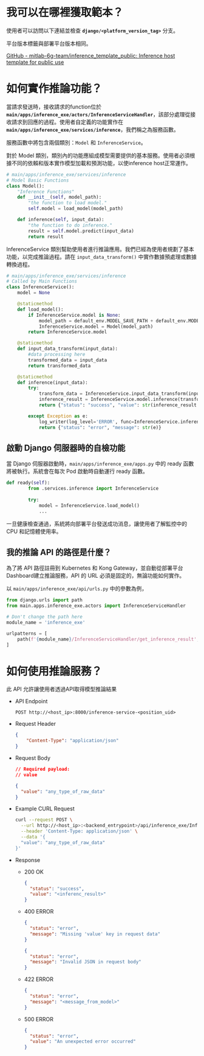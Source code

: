 # 我可以在哪裡獲取範本？

使用者可以訪問以下連結並檢查 **`django/<platform_version_tag>`** 分支。

平台版本標籤與部署平台版本相同。

[GitHub - mitlab-6g-team/inference_template_public: Inference host template for public use](https://github.com/mitlab-6g-team/inference_template_public)

# 如何實作推論功能？

當請求發送時，接收請求的function位於 **`main/apps/inference_exe/actors/InferenceServiceHandler`**，該部分處理從接收請求到回應的過程。使用者自定義的功能實作在 **`main/apps/inference_exe/services/inference`**，我們稱之為服務函數。

服務函數中將包含兩個類別：<r>`Model`</r> 和 <r>`InferenceService`</r>。

對於 Model 類別，類別內的功能應組成模型需要提供的基本服務。使用者必須根據不同的依賴和版本實作模型加載和預測功能，以使inference host正常運作。

```python
# main/apps/inference_exe/services/inference
# Model Basic Functions
class Model():
    "Inference Functions"
    def __init__(self, model_path):
        "the function to load model."
        self.model = load_model(model_path)

    def inference(self, input_data):
        "the function to do inference."
        result = self.model.predict(input_data)
        return result

```

InferenceService 類別幫助使用者進行推論應用。我們已經為使用者規劃了基本功能，以完成推論過程。請在 `input_data_transform()` 中實作數據預處理或數據轉換過程。

```python
# main/apps/inference_exe/services/inference
# Called by Main Functions
class InferenceService():
    model = None

    @staticmethod
    def load_model():
        if InferenceService.model is None:
            model_path = default_env.MODEL_SAVE_PATH + default_env.MODEL_FILE_NAME
            InferenceService.model = Model(model_path)
        return InferenceService.model

    @staticmethod
    def input_data_transform(input_data):
        #data processing here
        transformed_data = input_data
        return transformed_data

    @staticmethod
    def inference(input_data):
        try:
            transform_data = InferenceService.input_data_transform(input_data)
            inference_result = InferenceService.model.inference(transform_data)
            return {"status": "success", "value": str(inference_result.tolist())}

        except Exception as e:
            log_writer(log_level='ERROR', func=InferenceService.inference, message=str(e))
            return {"status": "error", "message": str(e)}
```

## 啟動 Django 伺服器時的自檢功能

當 Django 伺服器啟動時，`main/apps/inference_exe/apps.py` 中的 ready 函數將被執行。系統會在每次 Pod 啟動時自動運行 ready 函數。

```python
def ready(self):
        from .services.inference import InferenceService
        
        try: 
            model = InferenceService.load_model()
            ...
```

一旦健康檢查通過，系統將向部署平台發送成功消息，讓使用者了解監控中的 CPU 和記憶體使用率。

## 我的推論 API 的路徑是什麼？

為了將 API 路徑註冊到 Kubernetes 和 Kong Gateway，並自動從部署平台Dashboard建立推論服務，API 的 URL 必須是固定的，無論功能如何實作。

以 `main/apps/inference_exe/api/urls.py` 中的參數為例，

```python
from django.urls import path
from main.apps.inference_exe.actors import InferenceServiceHandler

# Don't change the path here
module_name = 'inference_exe'

urlpatterns = [
    path(f'{module_name}/InferenceServiceHandler/get_inference_result', InferenceServiceHandler.get_inference_result)
]
```

# 如何使用推論服務？

此 API 允許讓使用者透過API取得模型推論結果

- API Endpoint
    
    ```
    POST http://<host_ip>:8000/inference-service-<position_uid>
    ```
    
- Request Header
    
    ```json
    {
    	"Content-Type": "application/json"
    }
    ```
    
- Request Body
    
    ```json
    // Required payload: 
    // value
    
    {
      "value": "any_type_of_raw_data"
    }
    ```
    
- Example CURL Request
    
    ```bash
    curl --request POST \
      --url http://<host_ip>:<backend_entrypoint>/api/inference_exe/InferenceServiceHandler/get_inference_result \
      --header 'Content-Type: application/json' \
      --data '{
      "value": "any_type_of_raw_data"
    }'
    ```
    
- Response

    - 200 OK
        
        ```json
        {
          "status": "success",
          "value": "<inferenc_result>"
        }
        ```
    - 400 ERROR
        ```json
        {
          "status": "error",
          "message": "Missing 'value' key in request data"
        }
        ```
    
        ```json
        {
          "status": "error",
          "message": "Invalid JSON in request body"
        }
        ```
    - 422 ERROR
        
        ```json
        {
          "status": "error",
          "message": "<message_from_model>"
        }
        ```
    - 500 ERROR
        ```json
        {
          "status": "error",
          "value": "An unexpected error occurred"
        }
        ```
